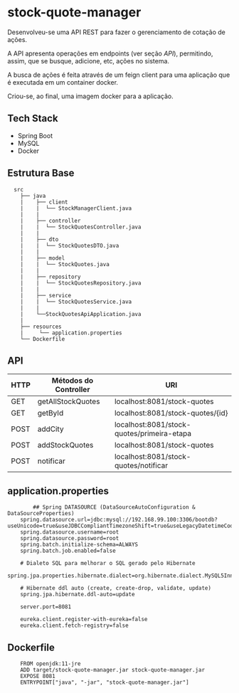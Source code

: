 # stock-quote-manager

Desenvolveu-se uma API REST para fazer o gerenciamento de cotação de ações.

A API apresenta operações em endpoints (ver seção _API_), permitindo, assim, que se busque, adicione, etc, ações no sistema.

A busca de ações é feita através de um feign client para uma aplicação que é executada em um container docker.

Criou-se, ao final, uma imagem docker para a aplicação.


## Tech Stack

* Spring Boot
* MySQL
* Docker


## Estrutura Base
      
      src
        ├── java
        |    ├── client
        |    |  └── StockManagerClient.java 
        |    |
        |    ├── controller
        |    |  └── StockQuotesController.java 
        |    |
        |    ├── dto
        |    |  └── StockQuotesDTO.java 
        |    |
        |    ├── model
        |    |  └── StockQuotes.java 
        |    |  
        |    ├── repository
        |    |  └── StockQuotesRepository.java
        |    |       
        |    ├── service
        |    |  └── StockQuotesService.java 
        |    |
        |    └──StockQuotesApiApplication.java
        |  
        ├── resources 
        |     └── application.properties
        └── Dockerfile 


## API

| HTTP  | Métodos do Controller | URI |
| ------------- | ------------- | ------------- | 
| GET  | getAllStockQuotes  | localhost:8081/stock-quotes  |
| GET  | getById  | localhost:8081/stock-quotes/{id}  |
| POST  | addCity  | localhost:8081/stock-quotes/primeira-etapa  |
| POST  | addStockQuotes  | localhost:8081/stock-quotes  |
| POST  | notificar  | localhost:8081/stock-quotes/notificar  |


## application.properties
  
            ## Spring DATASOURCE (DataSourceAutoConfiguration & DataSourceProperties)
		spring.datasource.url=jdbc:mysql://192.168.99.100:3306/bootdb?useUnicode=true&useJDBCCompliantTimezoneShift=true&useLegacyDatetimeCode=false&serverTimezone=UTC
		spring.datasource.username=root
		spring.datasource.password=root
		spring.batch.initialize-schema=ALWAYS
		spring.batch.job.enabled=false

		# Dialeto SQL para melhorar o SQL gerado pelo Hibernate
		spring.jpa.properties.hibernate.dialect=org.hibernate.dialect.MySQL5InnoDBDialect

		# Hibernate ddl auto (create, create-drop, validate, update)
		spring.jpa.hibernate.ddl-auto=update

		server.port=8081

		eureka.client.register-with-eureka=false
		eureka.client.fetch-registry=false
		
## Dockerfile

		FROM openjdk:11-jre
		ADD target/stock-quote-manager.jar stock-quote-manager.jar
		EXPOSE 8081
		ENTRYPOINT["java", "-jar", "stock-quote-manager.jar"]

